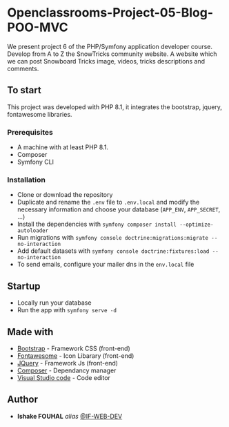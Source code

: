# Openclassrooms-Project-05-Blog-POO-MVC

We present project 6 of the PHP/Symfony application developer course. Develop from A to Z the SnowTricks community website. A website
which we can post Snowboard Tricks image, videos, tricks descriptions and comments.

## To start

This project was developed with PHP 8.1, it integrates the bootstrap, jquery, fontawesome libraries.

### Prerequisites

- A machine with at least PHP 8.1.
- Composer
- Symfony CLI

### Installation

- Clone or download the repository
- Duplicate and rename the `.env` file to `.env.local` and modify the necessary information and choose your database (`APP_ENV`, `APP_SECRET`, ...)
- Install the dependencies with `symfony composer install --optimize-autoloader`
- Run migrations with `symfony console doctrine:migrations:migrate --no-interaction`
- Add default datasets with `symfony console doctrine:fixtures:load --no-interaction`
- To send emails, configure your mailer dns in the `env.local` file

## Startup

- Locally run your database
- Run the app with `symfony serve -d`

## Made with

* [Bootstrap](https://getbootstrap.com/) - Framework CSS (front-end)
* [Fontawesome](https://fontawesome.com/icons) - Icon Libarary (front-end)
* [JQuery](https://jquery.com/) - Framework Js (front-end)
* [Composer](https://getcomposer.org/) - Dependancy manager
* [Visual Studio code](https://code.visualstudio.com/) - Code editor

## Author

* **Ishake FOUHAL** _alias_ [@IF-WEB-DEV](https://github.com/if-web-dev)


